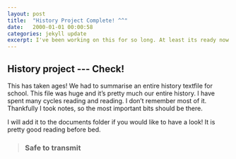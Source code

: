 ```yaml
---
layout: post
title:  "History Project Complete! ^^"
date:   2000-01-01 00:00:58
categories: jekyll update
excerpt: I've been working on this for so long. At least its ready now.
---
```

## History project --- Check!
This has taken ages! We had to summarise an entire history textfile for school. This file was huge and it’s pretty much our entire history. I have spent many cycles reading and reading. I don’t remember most of it. Thankfully I took notes, so the most important bits should be there.

I will add it to the documents folder if you would like to have a look! It is pretty good reading before bed.

> ### Safe to transmit